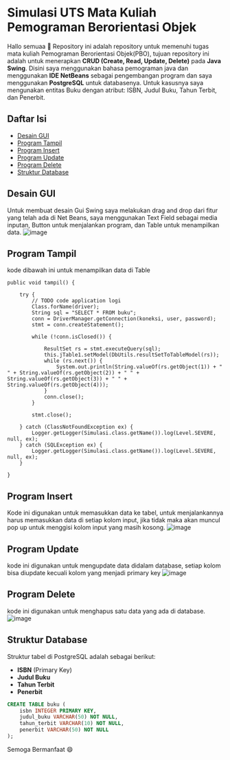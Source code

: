 # Simulasi UTS Mata Kuliah Pemograman Berorientasi Objek
Hallo semuaa 👋
Repository ini adalah repository untuk memenuhi tugas mata kuliah Pemograman Berorientasi Objek(PBO), tujuan repository ini adalah untuk menerapkan **CRUD (Create, Read, Update, Delete)** pada **Java Swing**. Disini saya menggunakan bahasa pemograman java dan menggunakan **IDE NetBeans** sebagai pengembangan program dan saya menggunakan **PostgreSQL** untuk databasenya. Untuk kasusnya saya mengunakan entitas Buku dengan atribut: ISBN, Judul Buku, Tahun Terbit, dan Penerbit.

## Daftar Isi
- [Desain GUI](#desain-gui)
- [Program Tampil](#program-tampil)
- [Program Insert](#program-insert)
- [Program Update](#program-update)
- [Program Delete](#program-delete)
- [Struktur Database](#struktur-database)
## Desain GUI
Untuk membuat desain Gui Swing saya melakukan drag and drop dari fitur yang telah ada di Net Beans, saya menggunakan Text Field sebagai media inputan, Button untuk menjalankan program, dan Table untuk menampilkan data.
![image](https://github.com/user-attachments/assets/5e39a3f0-0525-4d66-ae50-90c2e7652e28)
## Program Tampil
kode dibawah ini untuk menampilkan data di Table

    public void tampil() {
    
        try {
            // TODO code application logi
            Class.forName(driver);
            String sql = "SELECT * FROM buku";
            conn = DriverManager.getConnection(koneksi, user, password);
            stmt = conn.createStatement();

            while (!conn.isClosed()) {

                ResultSet rs = stmt.executeQuery(sql);
                this.jTable1.setModel(DbUtils.resultSetToTableModel(rs));
                while (rs.next()) {
                    System.out.println(String.valueOf(rs.getObject(1)) + " " + String.valueOf(rs.getObject(2)) + " " + String.valueOf(rs.getObject(3)) + " " + String.valueOf(rs.getObject(4)));
                }
                conn.close();
            }

            stmt.close();

        } catch (ClassNotFoundException ex) {
            Logger.getLogger(Simulasi.class.getName()).log(Level.SEVERE, null, ex);
        } catch (SQLException ex) {
            Logger.getLogger(Simulasi.class.getName()).log(Level.SEVERE, null, ex);
        }

    }
## Program Insert
Kode ini digunakan untuk memasukkan data ke tabel, untuk menjalankannya harus memasukkan data  di setiap kolom input, jika tidak maka akan muncul pop up untuk menggisi kolom input yang masih kosong.
![image](https://github.com/user-attachments/assets/0d35d71d-26ff-468b-964d-71dca2717e17)
## Program Update
kode ini digunakan untuk mengupdate data didalam database, setiap kolom bisa diupdate kecuali kolom yang menjadi primary key
![image](https://github.com/user-attachments/assets/54e1d1c9-fb11-4a91-9a63-dac3d8f4c11f)
## Program Delete
kode ini digunakan untuk menghapus satu data yang ada di database.
![image](https://github.com/user-attachments/assets/45ce4794-269f-485c-9ff7-242ec01b998a)
## Struktur Database
Struktur tabel di PostgreSQL adalah sebagai berikut:
- **ISBN** (Primary Key)
- **Judul Buku**
- **Tahun Terbit**
- **Penerbit**
```sql
CREATE TABLE buku (
    isbn INTEGER PRIMARY KEY,
    judul_buku VARCHAR(50) NOT NULL,
    tahun_terbit VARCHAR(10) NOT NULL,
    penerbit VARCHAR(50) NOT NULL
);
```
Semoga Bermanfaat 😄











